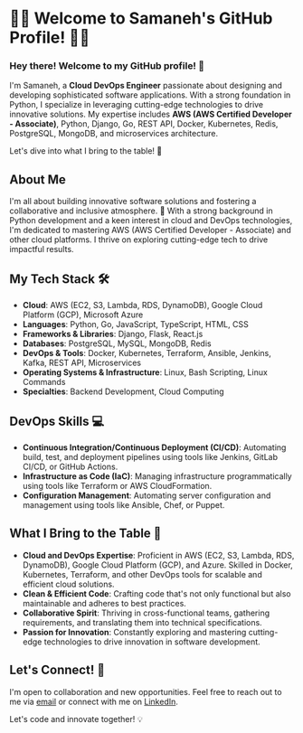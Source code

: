 # 👩‍💻 Welcome to Samaneh's GitHub Profile! 👩‍💻

### Hey there! Welcome to my GitHub profile! 🌟

I'm Samaneh, a **Cloud DevOps Engineer** passionate about designing and developing sophisticated software applications. With a strong foundation in Python, I specialize in leveraging cutting-edge technologies to drive innovative solutions. My expertise includes **AWS (AWS Certified Developer - Associate)**, Python, Django, Go, REST API, Docker, Kubernetes, Redis, PostgreSQL, MongoDB, and microservices architecture.

Let's dive into what I bring to the table! 🚀

## About Me

I'm all about building innovative software solutions and fostering a collaborative and inclusive atmosphere. 💬 With a strong background in Python development and a keen interest in cloud and DevOps technologies, I'm dedicated to mastering AWS (AWS Certified Developer - Associate) and other cloud platforms. I thrive on exploring cutting-edge tech to drive impactful results.

## My Tech Stack 🛠️

- **Cloud**: AWS (EC2, S3, Lambda, RDS, DynamoDB), Google Cloud Platform (GCP), Microsoft Azure
- **Languages**: Python, Go, JavaScript, TypeScript, HTML, CSS
- **Frameworks & Libraries**: Django, Flask, React.js
- **Databases**: PostgreSQL, MySQL, MongoDB, Redis
- **DevOps & Tools**: Docker, Kubernetes, Terraform, Ansible, Jenkins, Kafka, REST API, Microservices
- **Operating Systems & Infrastructure**: Linux, Bash Scripting, Linux Commands
- **Specialties**: Backend Development, Cloud Computing

## DevOps Skills 💻

- **Continuous Integration/Continuous Deployment (CI/CD)**: Automating build, test, and deployment pipelines using tools like Jenkins, GitLab CI/CD, or GitHub Actions.
- **Infrastructure as Code (IaC)**: Managing infrastructure programmatically using tools like Terraform or AWS CloudFormation.
- **Configuration Management**: Automating server configuration and management using tools like Ansible, Chef, or Puppet.

## What I Bring to the Table 🌟

- **Cloud and DevOps Expertise**: Proficient in AWS (EC2, S3, Lambda, RDS, DynamoDB), Google Cloud Platform (GCP), and Azure. Skilled in Docker, Kubernetes, Terraform, and other DevOps tools for scalable and efficient cloud solutions.
- **Clean & Efficient Code**: Crafting code that's not only functional but also maintainable and adheres to best practices.
- **Collaborative Spirit**: Thriving in cross-functional teams, gathering requirements, and translating them into technical specifications.
- **Passion for Innovation**: Constantly exploring and mastering cutting-edge technologies to drive innovation in software development.

## Let's Connect! 🤝

I'm open to collaboration and new opportunities. Feel free to reach out to me via [email](mailto:mousavi.samaneh88@gmail.com) or connect with me on [LinkedIn](https://www.linkedin.com/in/samaneh-mousavi/).

Let's code and innovate together! 💡
